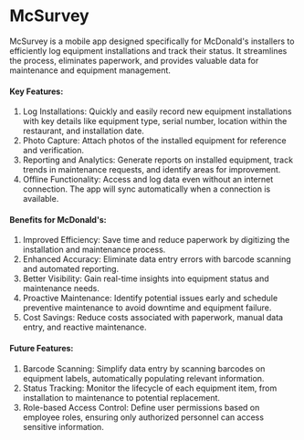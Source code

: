 # McSurvey
McSurvey is a mobile app designed specifically for McDonald's installers to efficiently log equipment installations and track their status. It streamlines the process, eliminates paperwork, and provides valuable data for maintenance and equipment management.

#### Key Features:
1. Log Installations: Quickly and easily record new equipment installations with key details like equipment type, serial number, location within the restaurant, and installation date.
2. Photo Capture: Attach photos of the installed equipment for reference and verification.
3. Reporting and Analytics: Generate reports on installed equipment, track trends in maintenance requests, and identify areas for improvement.
4. Offline Functionality: Access and log data even without an internet connection. The app will sync automatically when a connection is available.

#### Benefits for McDonald's:
1. Improved Efficiency: Save time and reduce paperwork by digitizing the installation and maintenance process.
2. Enhanced Accuracy: Eliminate data entry errors with barcode scanning and automated reporting.
3. Better Visibility: Gain real-time insights into equipment status and maintenance needs.
4. Proactive Maintenance: Identify potential issues early and schedule preventive maintenance to avoid downtime and equipment failure.
5. Cost Savings: Reduce costs associated with paperwork, manual data entry, and reactive maintenance.

#### Future Features:
1. Barcode Scanning: Simplify data entry by scanning barcodes on equipment labels, automatically populating relevant information.
2. Status Tracking: Monitor the lifecycle of each equipment item, from installation to maintenance to potential replacement.
3. Role-based Access Control: Define user permissions based on employee roles, ensuring only authorized personnel can access sensitive information.
